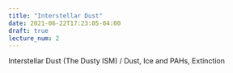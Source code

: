 ```yaml
---
title: "Interstellar Dust"
date: 2021-06-22T17:23:05-04:00
draft: true
lecture_num: 2
---
```


Interstellar Dust (The Dusty ISM) / Dust, Ice and PAHs, Extinction